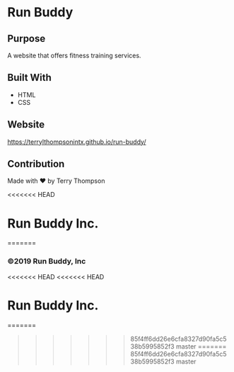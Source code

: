 # Run Buddy

## Purpose
A website that offers fitness training services.

## Built With
* HTML
* CSS

## Website
https://terrylthompsonintx.github.io/run-buddy/

## Contribution
Made with ❤️ by Terry Thompson

<<<<<<< HEAD
# Run Buddy Inc.
=======
### ©️2019 Run Buddy, Inc
<<<<<<< HEAD
<<<<<<< HEAD

# Run Buddy Inc.
=======
>>>>>>> 85f4ff6dd26e6cfa8327d90fa5c538b5995852f3
>>>>>>> master
=======
>>>>>>> 85f4ff6dd26e6cfa8327d90fa5c538b5995852f3
>>>>>>> master
